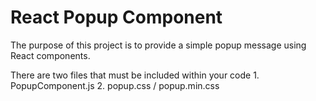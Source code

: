 <h1>React Popup Component</h1>

<p>The purpose of this project is to provide a simple popup message using React components.</p>

<p>There are two files that must be included within your code
1. PopupComponent.js
2. popup.css / popup.min.css
</p>
